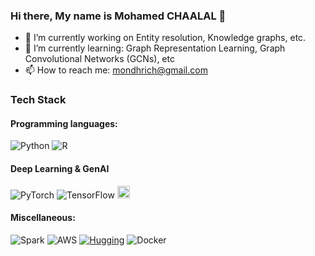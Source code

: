 ### Hi there, My name is Mohamed CHAALAL 👋

- 🔭 I’m currently working on Entity resolution, Knowledge graphs, etc.
- 🌱 I’m currently learning: Graph Representation Learning, Graph Convolutional Networks (GCNs), etc 
- 📫 How to reach me: mondhrich@gmail.com


### Tech Stack

#### Programming languages:
![Python](https://img.shields.io/badge/-Python-yellow?logo=Python)
![R](https://img.shields.io/badge/-R-276DC3?logo=R)

#### Deep Learning & GenAI
![PyTorch](https://img.shields.io/badge/-PyTorch-white?logo=PyTorch)
![TensorFlow](https://img.shields.io/badge/-TensorFlow-white?logo=TensorFlow)
<img src="https://lh3.googleusercontent.com/drive-viewer/AKGpihbC4iNEVodl01iQY9qp9OoPSk93tsaAhBjlhVX7lD-bClkqHMSrQ9H2ujlJ_E85A2-55pcdC_dR7qzFqv__2uayQmg4BA=s1600-v0" alt="langchain" height="20">


#### Miscellaneous:
![Spark](https://img.shields.io/badge/-Spark-green?logo=apache-Spark)
![AWS](https://lh3.googleusercontent.com/drive-viewer/AKGpiha-fMaMdVWaoFjkjEsG6a3C1bO8_8LFqirSCthUgdWTOJsIR1T4OMLz1h7eWKfIZTZTEldv92J89O5j2csIKq5F3dBGMg=s2560)
[![Hugging](https://img.shields.io/badge/%F0%9F%A4%97%20Hugging%20Face-Model-blue)](https://huggingface.co/Mondhirch)
![Docker](https://lh3.googleusercontent.com/drive-viewer/AKGpihbBtLKaHXkWuIivpPx-GUznGqipfEBUyNCEsLKQ5P6CsDxvAh2nFaVZuBjn3G-gYfwhDmBm0efPnJWQOZMKt393S2vhaQ=s2560)

